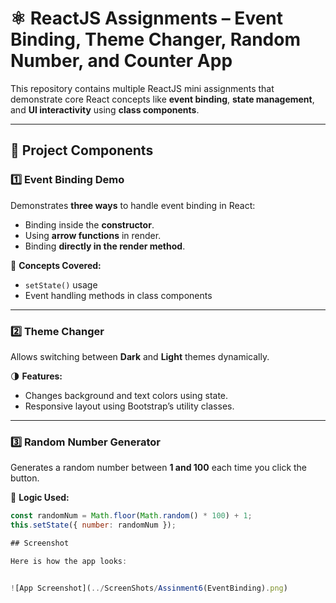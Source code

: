 # ⚛️ ReactJS Assignments – Event Binding, Theme Changer, Random Number, and Counter App

This repository contains multiple ReactJS mini assignments that demonstrate core React concepts like **event binding**, **state management**, and **UI interactivity** using **class components**.

---

## 🚀 Project Components

### 1️⃣ Event Binding Demo
Demonstrates **three ways** to handle event binding in React:
- Binding inside the **constructor**.
- Using **arrow functions** in render.
- Binding **directly in the render method**.

🧠 **Concepts Covered:**
- `setState()` usage
- Event handling methods in class components

---

### 2️⃣ Theme Changer
Allows switching between **Dark** and **Light** themes dynamically.

🌗 **Features:**
- Changes background and text colors using state.
- Responsive layout using Bootstrap’s utility classes.

---

### 3️⃣ Random Number Generator
Generates a random number between **1 and 100** each time you click the button.

🎲 **Logic Used:**
```js
const randomNum = Math.floor(Math.random() * 100) + 1;
this.setState({ number: randomNum });

## Screenshot

Here is how the app looks:


![App Screenshot](../ScreenShots/Assinment6(EventBinding).png)




